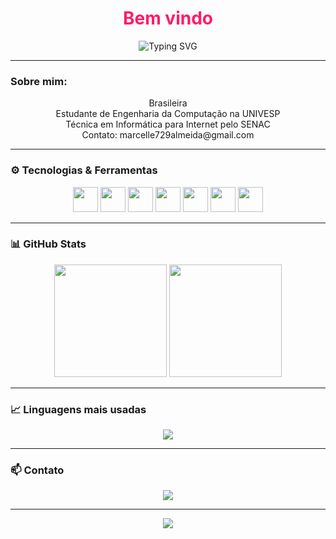 <h1 align="center" style="color:#ff1b68;">Bem vindo</h1>

<p align="center">
<img src="https://readme-typing-svg.herokuapp.com?color=F7B267&size=22&center=true&vCenter=true&multiline=true&lines=Seja+bem-vindo+ao+meu+GitHub!;Desenvolvedora+apaixonada+por+tecnologia+e+aprendizado!+💻" alt="Typing SVG">
</p>

---

### Sobre mim:

<p align="center">
 Brasileira <br/>
 Estudante de Engenharia da Computação na UNIVESP <br/>
 Técnica em Informática para Internet pelo SENAC <br/>
 Contato: marcelle729almeida@gmail.com
</p>

---

### ⚙️ Tecnologias & Ferramentas

<p align="center">
<img src="https://cdn.jsdelivr.net/gh/devicons/devicon/icons/javascript/javascript-original.svg" width="40" height="40"/>
<img src="https://cdn.jsdelivr.net/gh/devicons/devicon/icons/php/php-original.svg" width="40" height="40"/>
<img src="https://cdn.jsdelivr.net/gh/devicons/devicon/icons/react/react-original.svg" width="40" height="40"/>
<img src="https://cdn.jsdelivr.net/gh/devicons/devicon/icons/nodejs/nodejs-original.svg" width="40" height="40"/>
<img src="https://cdn.jsdelivr.net/gh/devicons/devicon/icons/wordpress/wordpress-plain.svg" width="40" height="40"/>
<img src="https://cdn.jsdelivr.net/gh/devicons/devicon/icons/android/android-original.svg" width="40" height="40"/>
<img src="https://cdn.jsdelivr.net/gh/devicons/devicon/icons/git/git-original.svg" width="40" height="40"/>
</p>

---

### 📊 GitHub Stats

<div align="center">
<img height="180em" src="https://github-readme-stats.vercel.app/api?username=SEU_USUARIO&show_icons=true&theme=tokyonight&include_all_commits=true&count_private=true"/>
<img height="180em" src="https://github-readme-stats.vercel.app/api/top-langs/?username=SEU_USUARIO&layout=compact&langs_count=7&theme=tokyonight"/>
</div>

---

### 📈 Linguagens mais usadas

<div align="center">
<img src="https://github-readme-stats.vercel.app/api/top-langs/?username=SEU_USUARIO&theme=onedark&layout=donut&langs_count=8" />
</div>

---

### 📫 Contato

<p align="center">
<a href="mailto:marcelle729almeida@gmail.com">
<img src="https://img.shields.io/badge/Gmail-%23D14836.svg?&style=for-the-badge&logo=gmail&logoColor=white"/>
</a>
</p>

---

<p align="center">
<img src="https://capsule-render.vercel.app/api?type=waving&color=ff0050&height=120&section=footer"/>
</p>

